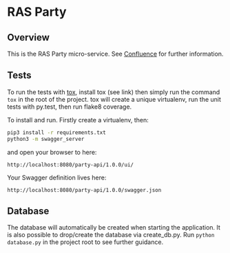 # RAS Party

## Overview
This is the RAS Party micro-service. See [Confluence] for further information.


## Tests
To run the tests with [tox], install tox (see link) then simply run the command `tox` in the root of the project.
tox will create a unique virtualenv, run the unit tests with py.test, then run flake8 coverage.

To install and run. Firstly create a virtualenv, then:
``` bash
pip3 install -r requirements.txt
python3 -m swagger_server
```

and open your browser to here:

```
http://localhost:8080/party-api/1.0.0/ui/
```

Your Swagger definition lives here:

```
http://localhost:8080/party-api/1.0.0/swagger.json
```

## Database

The database will automatically be created when starting the application. It is also possible to drop/create the
database via create_db.py. Run `python database.py` in the project root to see further guidance.


[Confluence]: https://digitaleq.atlassian.net/wiki/display/RASB/Party
[tox]: https://tox.readthedocs.io/en/latest/
